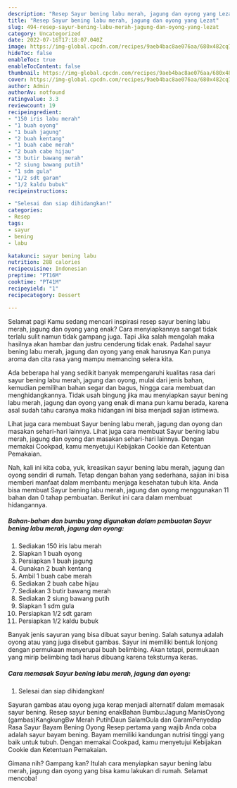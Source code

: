 ```yaml
---
description: "Resep Sayur bening labu merah, jagung dan oyong yang Lezat"
title: "Resep Sayur bening labu merah, jagung dan oyong yang Lezat"
slug: 494-resep-sayur-bening-labu-merah-jagung-dan-oyong-yang-lezat
category: Uncategorized
date: 2022-07-16T17:18:07.040Z
image: https://img-global.cpcdn.com/recipes/9aeb4bac8ae076aa/680x482cq70/sayur-bening-labu-merah-jagung-dan-oyong-foto-resep-utama.jpg
hideToc: false
enableToc: true
enableTocContent: false
thumbnail: https://img-global.cpcdn.com/recipes/9aeb4bac8ae076aa/680x482cq70/sayur-bening-labu-merah-jagung-dan-oyong-foto-resep-utama.jpg
cover: https://img-global.cpcdn.com/recipes/9aeb4bac8ae076aa/680x482cq70/sayur-bening-labu-merah-jagung-dan-oyong-foto-resep-utama.jpg
author: Admin
authorAv: notfound
ratingvalue: 3.3
reviewcount: 19
recipeingredient:
- "150 iris labu merah"
- "1 buah oyong"
- "1 buah jagung"
- "2 buah kentang"
- "1 buah cabe merah"
- "2 buah cabe hijau"
- "3 butir bawang merah"
- "2 siung bawang putih"
- "1 sdm gula"
- "1/2 sdt garam"
- "1/2 kaldu bubuk"
recipeinstructions:

- "Selesai dan siap dihidangkan!"
categories:
- Resep
tags:
- sayur
- bening
- labu

katakunci: sayur bening labu 
nutrition: 288 calories
recipecuisine: Indonesian
preptime: "PT16M"
cooktime: "PT41M"
recipeyield: "1"
recipecategory: Dessert

---
```



Selamat pagi Kamu sedang mencari inspirasi resep sayur bening labu merah, jagung dan oyong yang enak? Cara menyiapkannya sangat tidak terlalu sulit namun tidak gampang juga. Tapi Jika salah mengolah maka hasilnya akan hambar dan justru cenderung tidak enak. Padahal sayur bening labu merah, jagung dan oyong yang enak harusnya Kan punya aroma dan cita rasa yang mampu memancing selera kita.


Ada beberapa hal yang sedikit banyak mempengaruhi kualitas rasa dari sayur bening labu merah, jagung dan oyong, mulai dari jenis bahan, kemudian pemilihan bahan segar dan bagus, hingga cara membuat dan menghidangkannya. Tidak usah bingung jika mau menyiapkan sayur bening labu merah, jagung dan oyong yang enak di mana pun kamu berada, karena asal sudah tahu caranya maka hidangan ini bisa menjadi sajian istimewa.

Lihat juga cara membuat Sayur bening labu merah, jagung dan oyong dan masakan sehari-hari lainnya. Lihat juga cara membuat Sayur bening labu merah, jagung dan oyong dan masakan sehari-hari lainnya. Dengan memakai Cookpad, kamu menyetujui Kebijakan Cookie dan Ketentuan Pemakaian.


Nah, kali ini kita coba, yuk, kreasikan sayur bening labu merah, jagung dan oyong sendiri di rumah. Tetap dengan bahan yang sederhana, sajian ini bisa memberi manfaat dalam membantu menjaga kesehatan tubuh kita. Anda bisa membuat Sayur bening labu merah, jagung dan oyong menggunakan 11 bahan dan 0 tahap pembuatan. Berikut ini cara dalam membuat hidangannya.

<!--inarticleads1-->

##### Bahan-bahan dan bumbu yang digunakan dalam pembuatan Sayur bening labu merah, jagung dan oyong:

1. Sediakan 150 iris labu merah
1. Siapkan 1 buah oyong
1. Persiapkan 1 buah jagung
1. Gunakan 2 buah kentang
1. Ambil 1 buah cabe merah
1. Sediakan 2 buah cabe hijau
1. Sediakan 3 butir bawang merah
1. Sediakan 2 siung bawang putih
1. Siapkan 1 sdm gula
1. Persiapkan 1/2 sdt garam
1. Persiapkan 1/2 kaldu bubuk


Banyak jenis sayuran yang bisa dibuat sayur bening. Salah satunya adalah oyong atau yang juga disebut gambas. Sayur ini memiliki bentuk lonjong dengan permukaan menyerupai buah belimbing. Akan tetapi, permukaan yang mirip belimbing tadi harus dibuang karena teksturnya keras. 

<!--inarticleads2-->

##### Cara memasak Sayur bening labu merah, jagung dan oyong:


1. Selesai dan siap dihidangkan!

Sayuran gambas atau oyong juga kerap menjadi alternatif dalam memasak sayur bening. Resep sayur bening enakBahan Bumbu:Jagung ManisOyong (gambas)KangkungBw Merah PutihDaun SalamGula dan GaramPenyedap Rasa Sayur Bayam Bening Oyong Resep pertama yang wajib Anda coba adalah sayur bayam bening. Bayam memiliki kandungan nutrisi tinggi yang baik untuk tubuh. Dengan memakai Cookpad, kamu menyetujui Kebijakan Cookie dan Ketentuan Pemakaian. 

Gimana nih? Gampang kan? Itulah cara menyiapkan sayur bening labu merah, jagung dan oyong yang bisa kamu lakukan di rumah. Selamat mencoba!
